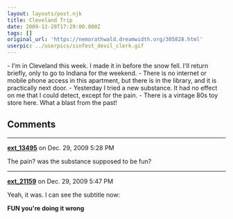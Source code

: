 ```yaml
---
layout: layouts/post.njk
title: Cleveland Trip
date: 2009-12-28T17:29:00.000Z
tags: []
original_url: 'https://nemorathwald.dreamwidth.org/305828.html'
userpic: ../userpics/sinfest_devil_clerk.gif
---
```

\- I'm in Cleveland this week. I made it in before the snow fell. I'll return briefly, only to go to Indiana for the weekend. - There is no internet or mobile phone access in this apartment, but there is in the library, and it is practically next door. - Yesterday I tried a new substance. It had no effect on me that I could detect, except for the pain. - There is a vintage 80s toy store here. What a blast from the past!

## Comments

---

**[ext_13495](https://www.dreamwidth.org/users/ext_13495)** on Dec. 29, 2009 5:28 PM

The pain? was the substance supposed to be fun?

---

**[ext_21159](https://www.dreamwidth.org/users/ext_21159)** on Dec. 29, 2009 5:47 PM

Yeah, it was. I can see the subtitle now:

**FUN you're doing it wrong**
